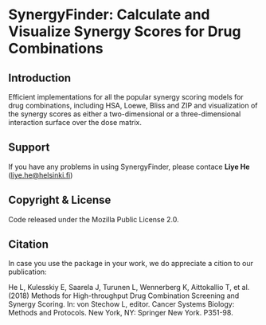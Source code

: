 # SynergyFinder: Calculate and Visualize Synergy Scores for Drug Combinations

## Introduction
Efficient implementations for all the popular synergy scoring models for drug combinations, including HSA, Loewe, Bliss and ZIP and visualization of the synergy scores as either a two-dimensional or a three-dimensional interaction surface over the dose matrix.

## Support
If you have any problems in using SynergyFinder, please contace **Liye He** (liye.he@helsinki.fi)

## Copyright & License

Code released under the Mozilla Public License 2.0. 

## Citation

In case you use the package in your work, we do appreciate a cition to our publication:

He L, Kulesskiy E, Saarela J, Turunen L, Wennerberg K, Aittokallio T, et al. (2018) Methods for High-throughput Drug Combination Screening and Synergy Scoring. In: von Stechow L, editor. Cancer Systems Biology: Methods and Protocols. New York, NY: Springer New York. P351-98.